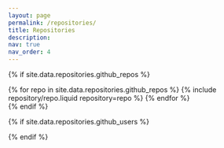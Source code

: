```yaml
---
layout: page
permalink: /repositories/
title: Repositories
description: 
nav: true
nav_order: 4
---
```


{% if site.data.repositories.github_repos %}

<!--## GitHub Repositories -->

<div class="repositories d-flex flex-wrap flex-md-row flex-column justify-content-between align-items-center">
  {% for repo in site.data.repositories.github_repos %}
    {% include repository/repo.liquid repository=repo %}
  {% endfor %}
</div>
{% endif %}


{% if site.data.repositories.github_users %}

<!--
## GitHub Account

<div class="repositories d-flex flex-wrap flex-md-row flex-column justify-content-between align-items-center">
  {% for user in site.data.repositories.github_users %}
    {% include repository/repo_user.liquid username=user %}
  {% endfor %}
</div>
 -->


{% endif %}

